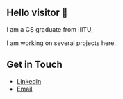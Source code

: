 ## Hello visitor 🫵

I am a CS graduate from IIITU, 

I am working on several projects here. 

## Get in Touch

- [LinkedIn](https://www.linkedin.com/in/bhavishya-solviya/)
- [Email](mailto:bhavishyasolviya@gmail.com)
